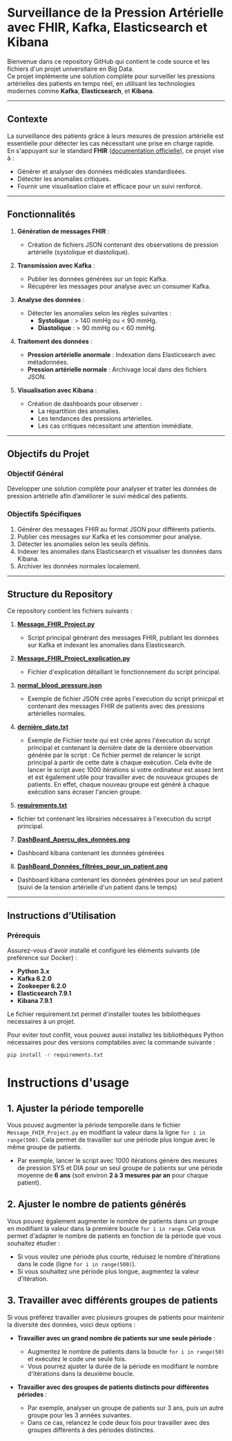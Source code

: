 # **Surveillance de la Pression Artérielle avec FHIR, Kafka, Elasticsearch et Kibana**

Bienvenue dans ce repository GitHub qui contient le code source et les fichiers d'un projet universitaire en Big Data.  
Ce projet implémente une solution complète pour surveiller les pressions artérielles des patients en temps réel, en utilisant les technologies modernes comme **Kafka**, **Elasticsearch**, et **Kibana**.  

---

## **Contexte**  

La surveillance des patients grâce à leurs mesures de pression artérielle est essentielle pour détecter les cas nécessitant une prise en charge rapide.  
En s'appuyant sur le standard **FHIR** ([documentation officielle](https://www.hl7.org/fhir/overview.html)), ce projet vise à :  

- Générer et analyser des données médicales standardisées.  
- Détecter les anomalies critiques.  
- Fournir une visualisation claire et efficace pour un suivi renforcé.  

---

## **Fonctionnalités**  

1. **Génération de messages FHIR** :  
   - Création de fichiers JSON contenant des observations de pression artérielle (systolique et diastolique).  

2. **Transmission avec Kafka** :  
   - Publier les données générées sur un topic Kafka.  
   - Récupérer les messages pour analyse avec un consumer Kafka.  

3. **Analyse des données** :  
   - Détecter les anomalies selon les règles suivantes :  
     - **Systolique** : > 140 mmHg ou < 90 mmHg.  
     - **Diastolique** : > 90 mmHg ou < 60 mmHg.  

4. **Traitement des données** :  
   - **Pression artérielle anormale** : Indexation dans Elasticsearch avec métadonnées.  
   - **Pression artérielle normale** : Archivage local dans des fichiers JSON.  

5. **Visualisation avec Kibana** :  
   - Création de dashboards pour observer :  
     - La répartition des anomalies.  
     - Les tendances des pressions artérielles.  
     - Les cas critiques nécessitant une attention immédiate.  

---

## **Objectifs du Projet**  

### **Objectif Général**  

Développer une solution complète pour analyser et traiter les données de pression artérielle afin d’améliorer le suivi médical des patients.  

### **Objectifs Spécifiques**  

1. Générer des messages FHIR au format JSON pour différents patients.  
2. Publier ces messages sur Kafka et les consommer pour analyse.  
3. Détecter les anomalies selon les seuils définis.  
4. Indexer les anomalies dans Elasticsearch et visualiser les données dans Kibana.  
5. Archiver les données normales localement.  

---

## **Structure du Repository**  

Ce repository contient les fichiers suivants :  

1. **[Message_FHIR_Project.py](./Message_FHIR_Project.py)**  
   - Script principal générant des messages FHIR, publiant les données sur Kafka et indexant les anomalies dans Elasticsearch.  

2. **[Message_FHIR_Project_explication.py](./Message_FHIR_Project_explication.py)**  
   - Fichier d'explication détaillant le fonctionnement du script principal.  

3. **[normal_blood_pressure.json](./normal_blood_pressure.json)**  
   - Exemple de fichier JSON crée après l'execution du script prinicpal et contenant des messages FHIR de patients avec des pressions artérielles normales.

4. **[dernière_date.txt](./dernière_date.txt)**
   - Exemple de Fichier texte qui est crée apres l'éxecution du script principal et contenant la dernière date de la dernière observation générée par le script : Ce fichier permet de relancer le script principal à partir de cette date à chaque exécution. Cela évite de lancer le script avec 1000 itérations si votre ordinateur est assez lent et est également utile pour travailler avec de nouveaux groupes de patients. En effet, chaque nouveau groupe est généré à chaque exécution sans écraser l'ancien groupe.


5. **[requirements.txt](./requirements.txt)**
- fichier txt contenant les librairies nécessaires à l'execution du script principal.

7.  **[DashBoard_Apercu_des_données.png](./DashBoard_Kibana/DashBoard_Apercu_des_données.png)**
- Dashboard kibana contenant les données générées

8. **[DashBoard_Données_filtrées_pour_un_patient.png](./DashBoard_Kibana/DashBoard_Données_filtrées_pour_un_patient.png)**
- Dashboard kibana contenant les données générées pour un seul patient (suivi de la tension artérielle d'un patient dans le temps)
---

## **Instructions d’Utilisation**  

### **Prérequis**  

Assurez-vous d'avoir installé et configuré les éléments suivants (de preférence sur Docker)  :  
- **Python 3.x**  
- **Kafka 6.2.0**
- **Zookeeper 6.2.0**  
- **Elasticsearch 7.9.1**  
- **Kibana 7.9.1**

Le fichier requirement.txt permet d'installer toutes les bibilothèques necessaires à un projet. 

Pour eviter tout conflit, vous pouvez aussi installez les bibliothèques Python nécessaires pour des versions comptabiles avec la commande suivante : 
```bash
pip install -r requirements.txt
```

# Instructions d'usage

## 1. Ajuster la période temporelle

Vous pouvez augmenter la période temporelle dans le fichier `Message_FHIR_Project.py` en modifiant la valeur dans la ligne `for i in range(500)`. Cela permet de travailler sur une période plus longue avec le même groupe de patients.

- Par exemple, lancer le script avec 1000 itérations génère des mesures de pression SYS et DIA pour un seul groupe de patients sur une période moyenne de **6 ans** (soit environ **2 à 3 mesures par an** pour chaque patient).

## 2. Ajuster le nombre de patients générés

Vous pouvez également augmenter le nombre de patients dans un groupe en modifiant la valeur dans la première boucle `for i in range`. Cela vous permet d'adapter le nombre de patients en fonction de la période que vous souhaitez étudier :

- Si vous voulez une période plus courte, réduisez le nombre d'itérations dans le code (ligne `for i in range(500)`).
- Si vous souhaitez une période plus longue, augmentez la valeur d'itération.

## 3. Travailler avec différents groupes de patients

Si vous préférez travailler avec plusieurs groupes de patients pour maintenir la diversité des données, voici deux options :

- **Travailler avec un grand nombre de patients sur une seule période** :
    - Augmentez le nombre de patients dans la boucle `for i in range(50)` et exécutez le code une seule fois.
    - Vous pourrez ajuster la durée de la période en modifiant le nombre d'itérations dans la deuxième boucle.

- **Travailler avec des groupes de patients distincts pour différentes périodes** :
    - Par exemple, analyser un groupe de patients sur 3 ans, puis un autre groupe pour les 3 années suivantes.
    - Dans ce cas, relancez le code deux fois pour travailler avec des groupes différents à des périodes distinctes.


